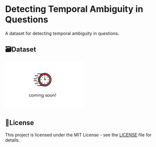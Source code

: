 # Detecting Temporal Ambiguity in Questions
A dataset for detecting temporal ambiguity in questions.

## 🗃️Dataset

<img src="images/comming_soon.png" width="256">

## 🪪License
This project is licensed under the MIT License - see the [LICENSE](LICENSE) file for details.
